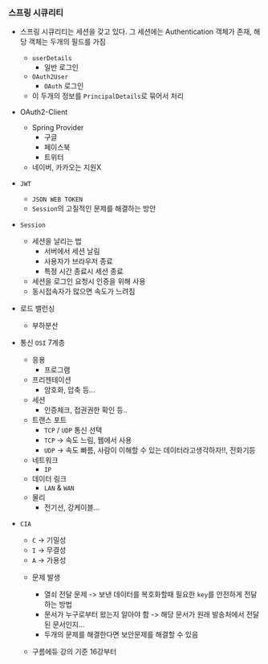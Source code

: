 ### 스프링 시큐리티

- 스프링 시큐리티는 세션을 갖고 있다. 그 세션에는 Authentication 객체가 존재, 해당 객체는 두개의 필드를 가짐
    + `userDetails`
        * 일반 로그인
    + `OAuth2User`
        * `OAuth` 로그인
    + 이 두개의 정보를 `PrincipalDetails`로 묶어서 처리

- OAuth2-Client
    + Spring Provider
        * 구글
        * 페이스북
        * 트위터
    + 네이버, 카카오는 지원X

- `JWT`
    + `JSON WEB TOKEN`
    + `Session`의 고질적인 문제를 해결하는 방안

- `Session`
    + 세션을 날리는 법
        * 서버에서 세션 날림
        * 사용자가 브라우저 종료
        * 특정 시간 종료시 세션 종료
    + 세션을 로그인 요청시 인증을 위해 사용
    + 동시접속자가 많으면 속도가 느려짐

- 로드 밸런싱
    + 부하분산

- 통신 `OSI` 7계층
    + 응용
        * 프로그램
    + 프리젠테이션
        * 암호화, 압축 등...
    + 세션
        * 인증체크, 접권권한 확인 등..
    + 트랜스 포트
        * `TCP` / `UDP` 통신 선택
        * `TCP` -> 속도 느림, 웹에서 사용
        * `UDP` -> 속도 빠름, 사람이 이해할 수 있는 데이터라고생각하자!!, 전화기등
    + 네트워크
        * `IP`
    + 데이터 링크
        * `LAN` & `WAN`
    + 물리
        * 전기선, 강케이블...

- `CIA`
    + `C` -> 기밀성
    + `I` -> 무결성
    + `A` -> 가용성
    - 문제 발생
        * 열쇠 전달 문제 -> 보낸 데이터를 복호화할때 필요한 `key`를 안전하게 전달하는 방법
        * 문서가 누구로부터 왔는지 알아야 함 -> 해당 문서가 원래 발송처에서 전달된 문서인지...
        * 두개의 문제를 해결한다면 보안문제를 해결할 수 있음

    - 구름에듀 강의 기준 16강부터
